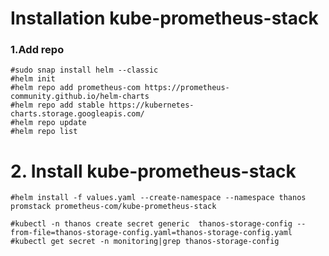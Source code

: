 # Installation kube-prometheus-stack
### 1.Add repo
```
#sudo snap install helm --classic
#helm init
#helm repo add prometheus-com https://prometheus-community.github.io/helm-charts
#helm repo add stable https://kubernetes-charts.storage.googleapis.com/
#helm repo update
#helm repo list
```
# 2. Install kube-prometheus-stack
```
#helm install -f values.yaml --create-namespace --namespace thanos promstack prometheus-com/kube-prometheus-stack
```


``` 
#kubectl -n thanos create secret generic  thanos-storage-config --from-file=thanos-storage-config.yaml=thanos-storage-config.yaml 
#kubectl get secret -n monitoring|grep thanos-storage-config
``` 
